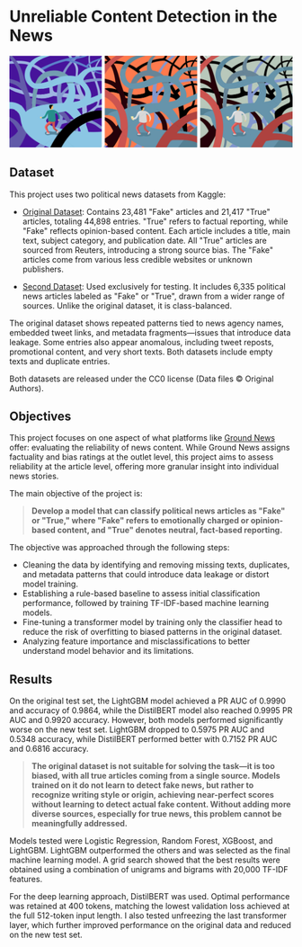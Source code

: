 # Unreliable Content Detection in the News

![header](pictures/header.png)

## Dataset

This project uses two political news datasets from Kaggle:

- [Original Dataset](https://www.kaggle.com/datasets/emineyetm/fake-news-detection-datasets): Contains 23,481 "Fake" articles and 21,417 "True" articles, totaling 44,898 entries. "True" refers to factual reporting, while "Fake" reflects opinion-based content. Each article includes a title, main text, subject category, and publication date. All "True" articles are sourced from Reuters, introducing a strong source bias. The "Fake" articles come from various less credible websites or unknown publishers.

- [Second Dataset](https://www.kaggle.com/datasets/hassanamin/textdb3?resource=download): Used exclusively for testing. It includes 6,335 political news articles labeled as "Fake" or "True", drawn from a wider range of sources. Unlike the original dataset, it is class-balanced.

The original dataset shows repeated patterns tied to news agency names, embedded tweet links, and metadata fragments—issues that introduce data leakage. Some entries also appear anomalous, including tweet reposts, promotional content, and very short texts. Both datasets include empty texts and duplicate entries.

Both datasets are released under the CC0 license (Data files © Original Authors).

## Objectives

This project focuses on one aspect of what platforms like [Ground News](https://ground.news/) offer: evaluating the reliability of news content. While Ground News assigns factuality and bias ratings at the outlet level, this project aims to assess reliability at the article level, offering more granular insight into individual news stories.

The main objective of the project is:

> **Develop a model that can classify political news articles as "Fake" or "True," where "Fake" refers to emotionally charged or opinion-based content, and "True" denotes neutral, fact-based reporting.**

The objective was approached through the following steps:

- Cleaning the data by identifying and removing missing texts, duplicates, and metadata patterns that could introduce data leakage or distort model training.
- Establishing a rule-based baseline to assess initial classification performance, followed by training TF-IDF-based machine learning models.
- Fine-tuning a transformer model by training only the classifier head to reduce the risk of overfitting to biased patterns in the original dataset.
- Analyzing feature importance and misclassifications to better understand model behavior and its limitations.

## Results

On the original test set, the LightGBM model achieved a PR AUC of 0.9990 and accuracy of 0.9864, while the DistilBERT model also reached 0.9995 PR AUC and 0.9920 accuracy. However, both models performed significantly worse on the new test set. LightGBM dropped to 0.5975 PR AUC and 0.5348 accuracy, while DistilBERT performed better with 0.7152 PR AUC and 0.6816 accuracy.

> **The original dataset is not suitable for solving the task—it is too biased, with all true articles coming from a single source. Models trained on it do not learn to detect fake news, but rather to recognize writing style or origin, achieving near-perfect scores without learning to detect actual fake content. Without adding more diverse sources, especially for true news, this problem cannot be meaningfully addressed.**

Models tested were Logistic Regression, Random Forest, XGBoost, and LightGBM. LightGBM outperformed the others and was selected as the final machine learning model. A grid search showed that the best results were obtained using a combination of unigrams and bigrams with 20,000 TF-IDF features.

For the deep learning approach, DistilBERT was used. Optimal performance was retained at 400 tokens, matching the lowest validation loss achieved at the full 512-token input length. I also tested unfreezing the last transformer layer, which further improved performance on the original data and reduced on the new test set.











